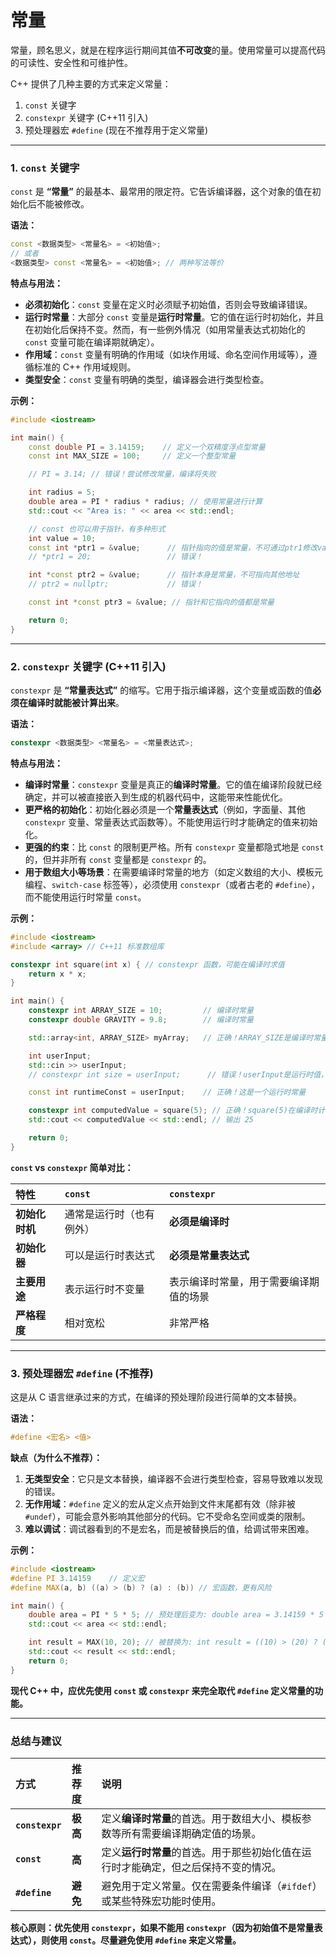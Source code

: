 # 常量

常量，顾名思义，就是在程序运行期间其值**不可改变**的量。使用常量可以提高代码的可读性、安全性和可维护性。

C++ 提供了几种主要的方式来定义常量：

1.  `const` 关键字
2.  `constexpr` 关键字 (C++11 引入)
3.  预处理器宏 `#define` (现在不推荐用于定义常量)

---

### 1. `const` 关键字

`const` 是 **“常量”** 的最基本、最常用的限定符。它告诉编译器，这个对象的值在初始化后不能被修改。

**语法：**
```cpp
const <数据类型> <常量名> = <初始值>;
// 或者
<数据类型> const <常量名> = <初始值>; // 两种写法等价
```

**特点与用法：**

*   **必须初始化**：`const` 变量在定义时必须赋予初始值，否则会导致编译错误。
*   **运行时常量**：大部分 `const` 变量是**运行时常量**。它的值在运行时初始化，并且在初始化后保持不变。然而，有一些例外情况（如用常量表达式初始化的 `const` 变量可能在编译期就确定）。
*   **作用域**：`const` 变量有明确的作用域（如块作用域、命名空间作用域等），遵循标准的 C++ 作用域规则。
*   **类型安全**：`const` 变量有明确的类型，编译器会进行类型检查。

**示例：**
```cpp
#include <iostream>

int main() {
    const double PI = 3.14159;    // 定义一个双精度浮点型常量
    const int MAX_SIZE = 100;     // 定义一个整型常量

    // PI = 3.14; // 错误！尝试修改常量，编译将失败

    int radius = 5;
    double area = PI * radius * radius; // 使用常量进行计算
    std::cout << "Area is: " << area << std::endl;

    // const 也可以用于指针，有多种形式
    int value = 10;
    const int *ptr1 = &value;      // 指针指向的值是常量，不可通过ptr1修改value
    // *ptr1 = 20;                 // 错误！

    int *const ptr2 = &value;      // 指针本身是常量，不可指向其他地址
    // ptr2 = nullptr;             // 错误！

    const int *const ptr3 = &value; // 指针和它指向的值都是常量

    return 0;
}
```

---

### 2. `constexpr` 关键字 (C++11 引入)

`constexpr` 是 **“常量表达式”** 的缩写。它用于指示编译器，这个变量或函数的值**必须在编译时就能被计算出来**。

**语法：**
```cpp
constexpr <数据类型> <常量名> = <常量表达式>;
```

**特点与用法：**

*   **编译时常量**：`constexpr` 变量是真正的**编译时常量**。它的值在编译阶段就已经确定，并可以被直接嵌入到生成的机器代码中，这能带来性能优化。
*   **更严格的初始化**：初始化器必须是一个**常量表达式**（例如，字面量、其他 `constexpr` 变量、常量表达式函数等）。不能使用运行时才能确定的值来初始化。
*   **更强的约束**：比 `const` 的限制更严格。所有 `constexpr` 变量都隐式地是 `const` 的，但并非所有 `const` 变量都是 `constexpr` 的。
*   **用于数组大小等场景**：在需要编译时常量的地方（如定义数组的大小、模板元编程、`switch-case` 标签等），必须使用 `constexpr`（或者古老的 `#define`），而不能使用运行时常量 `const`。

**示例：**
```cpp
#include <iostream>
#include <array> // C++11 标准数组库

constexpr int square(int x) { // constexpr 函数，可能在编译时求值
    return x * x;
}

int main() {
    constexpr int ARRAY_SIZE = 10;         // 编译时常量
    constexpr double GRAVITY = 9.8;        // 编译时常量

    std::array<int, ARRAY_SIZE> myArray;   // 正确！ARRAY_SIZE是编译时常量，可用于模板参数

    int userInput;
    std::cin >> userInput;
    // constexpr int size = userInput;      // 错误！userInput是运行时值，不能用于初始化constexpr

    const int runtimeConst = userInput;    // 正确！这是一个运行时常量

    constexpr int computedValue = square(5); // 正确！square(5)在编译时计算
    std::cout << computedValue << std::endl; // 输出 25

    return 0;
}
```

**`const` vs `constexpr` 简单对比：**

| 特性           | `const`                  | `constexpr`                            |
| :------------- | :----------------------- | :------------------------------------- |
| **初始化时机** | 通常是运行时（也有例外） | **必须是编译时**                       |
| **初始化器**   | 可以是运行时表达式       | **必须是常量表达式**                   |
| **主要用途**   | 表示运行时不变量         | 表示编译时常量，用于需要编译期值的场景 |
| **严格程度**   | 相对宽松                 | 非常严格                               |

---

### 3. 预处理器宏 `#define` (不推荐)

这是从 C 语言继承过来的方式，在编译的预处理阶段进行简单的文本替换。

**语法：**
```cpp
#define <宏名> <值>
```

**缺点（为什么不推荐）：**

1.  **无类型安全**：它只是文本替换，编译器不会进行类型检查，容易导致难以发现的错误。
2.  **无作用域**：`#define` 定义的宏从定义点开始到文件末尾都有效（除非被 `#undef`），可能会意外影响其他部分的代码。它不受命名空间或类的限制。
3.  **难以调试**：调试器看到的不是宏名，而是被替换后的值，给调试带来困难。

**示例：**
```cpp
#include <iostream>
#define PI 3.14159    // 定义宏
#define MAX(a, b) ((a) > (b) ? (a) : (b)) // 宏函数，更有风险

int main() {
    double area = PI * 5 * 5; // 预处理后变为: double area = 3.14159 * 5 * 5;
    std::cout << area << std::endl;

    int result = MAX(10, 20); // 被替换为: int result = ((10) > (20) ? (10) : (20));
    std::cout << result << std::endl;
    return 0;
}
```

**现代 C++ 中，应优先使用 `const` 或 `constexpr` 来完全取代 `#define` 定义常量的功能。**

---

### 总结与建议

| 方式            | 推荐度   | 说明                                                         |
| :-------------- | :------- | :----------------------------------------------------------- |
| **`constexpr`** | **极高** | 定义**编译时常量**的首选。用于数组大小、模板参数等所有需要编译期确定值的场景。 |
| **`const`**     | **高**   | 定义**运行时常量**的首选。用于那些初始化值在运行时才能确定，但之后保持不变的情况。 |
| **`#define`**   | **避免** | 避免用于定义常量。仅在需要条件编译（`#ifdef`）或某些特殊宏功能时使用。 |

**核心原则：优先使用 `constexpr`，如果不能用 `constexpr`（因为初始值不是常量表达式），则使用 `const`。尽量避免使用 `#define` 来定义常量。**